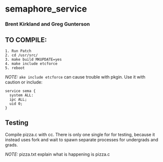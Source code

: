 # semaphore_service

### Brent Kirkland and Greg Gunterson

## TO COMPILE:
```
1. Run Patch
2. cd /usr/src/
3. make build MKUPDATE=yes
4. make include etcforce
5. reboot

```

_NOTE:_ `ake include etcforce` can cause trouble with pkgin. Use it with caution or include:

```
service sema {
  system ALL:
  ipc ALL;
  uid 0;
}
```

## Testing
Compile pizza.c with cc. There is only one single for for testing, because it instead uses fork and wait to spawn separate processes for undergrads and grads.

_NOTE:_ pizza.txt explain what is happening is pizza.c
